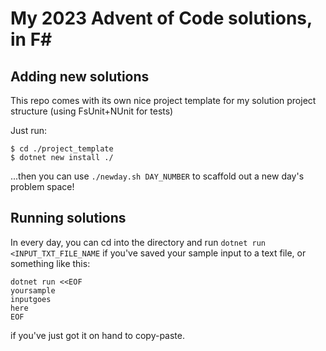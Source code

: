 # My 2023 Advent of Code solutions, in F#

## Adding new solutions

This repo comes with its own nice project template for my solution project structure (using FsUnit+NUnit for tests)

Just run:

```shell
$ cd ./project_template
$ dotnet new install ./
```

...then you can use `./newday.sh DAY_NUMBER` to scaffold out a new day's problem space!

## Running solutions

In every day, you can cd into the directory and run `dotnet run <INPUT_TXT_FILE_NAME` if you've saved your sample input to a text file, or something like this:

```
dotnet run <<EOF
yoursample
inputgoes
here
EOF
```

if you've just got it on hand to copy-paste.
